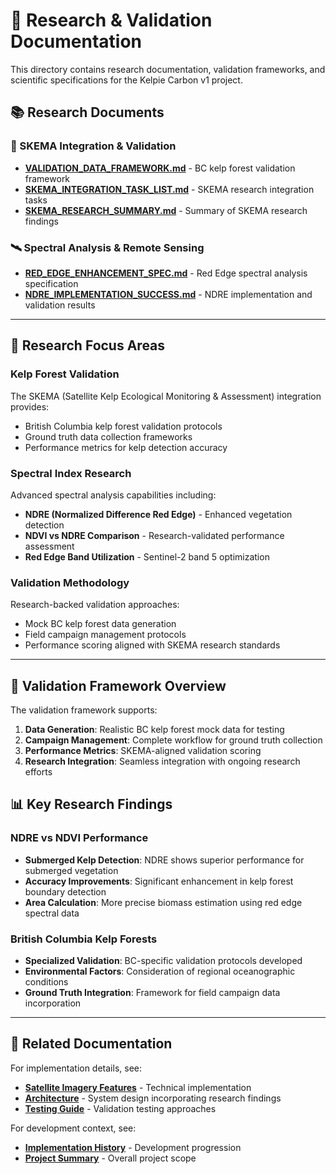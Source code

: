 # 🔬 Research & Validation Documentation

This directory contains research documentation, validation frameworks, and scientific specifications for the Kelpie Carbon v1 project.

## 📚 Research Documents

### 🌿 SKEMA Integration & Validation
- **[VALIDATION_DATA_FRAMEWORK.md](VALIDATION_DATA_FRAMEWORK.md)** - BC kelp forest validation framework
- **[SKEMA_INTEGRATION_TASK_LIST.md](SKEMA_INTEGRATION_TASK_LIST.md)** - SKEMA research integration tasks
- **[SKEMA_RESEARCH_SUMMARY.md](SKEMA_RESEARCH_SUMMARY.md)** - Summary of SKEMA research findings

### 🛰️ Spectral Analysis & Remote Sensing
- **[RED_EDGE_ENHANCEMENT_SPEC.md](RED_EDGE_ENHANCEMENT_SPEC.md)** - Red Edge spectral analysis specification
- **[NDRE_IMPLEMENTATION_SUCCESS.md](NDRE_IMPLEMENTATION_SUCCESS.md)** - NDRE implementation and validation results

---

## 🎯 Research Focus Areas

### **Kelp Forest Validation**
The SKEMA (Satellite Kelp Ecological Monitoring & Assessment) integration provides:
- British Columbia kelp forest validation protocols
- Ground truth data collection frameworks
- Performance metrics for kelp detection accuracy

### **Spectral Index Research**
Advanced spectral analysis capabilities including:
- **NDRE (Normalized Difference Red Edge)** - Enhanced vegetation detection
- **NDVI vs NDRE Comparison** - Research-validated performance assessment
- **Red Edge Band Utilization** - Sentinel-2 band 5 optimization

### **Validation Methodology**
Research-backed validation approaches:
- Mock BC kelp forest data generation
- Field campaign management protocols  
- Performance scoring aligned with SKEMA research standards

---

## 🧪 Validation Framework Overview

The validation framework supports:

1. **Data Generation**: Realistic BC kelp forest mock data for testing
2. **Campaign Management**: Complete workflow for ground truth collection
3. **Performance Metrics**: SKEMA-aligned validation scoring
4. **Research Integration**: Seamless integration with ongoing research efforts

## 📊 Key Research Findings

### NDRE vs NDVI Performance
- **Submerged Kelp Detection**: NDRE shows superior performance for submerged vegetation
- **Accuracy Improvements**: Significant enhancement in kelp forest boundary detection
- **Area Calculation**: More precise biomass estimation using red edge spectral data

### British Columbia Kelp Forests
- **Specialized Validation**: BC-specific validation protocols developed
- **Environmental Factors**: Consideration of regional oceanographic conditions
- **Ground Truth Integration**: Framework for field campaign data incorporation

---

## 🔗 Related Documentation

For implementation details, see:
- **[Satellite Imagery Features](../SATELLITE_IMAGERY_FEATURE.md)** - Technical implementation
- **[Architecture](../ARCHITECTURE.md)** - System design incorporating research findings
- **[Testing Guide](../TESTING_GUIDE.md)** - Validation testing approaches

For development context, see:
- **[Implementation History](../implementation/)** - Development progression
- **[Project Summary](../PROJECT_SUMMARY.md)** - Overall project scope 